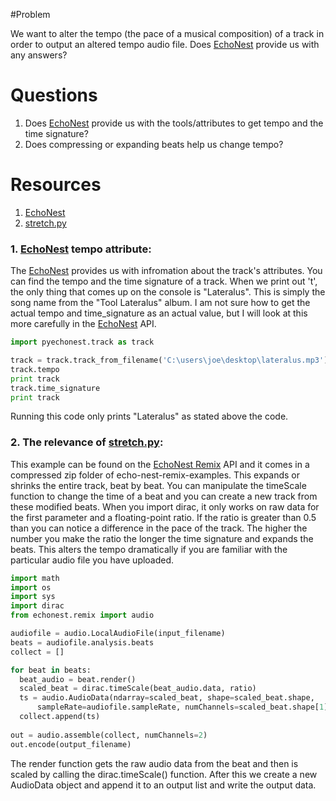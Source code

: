 #Problem

We want to alter the tempo (the pace of a musical composition) of a track in order to output an altered tempo audio file. Does [EchoNest] provide us with any answers?

# Questions
1. Does [EchoNest] provide us with the tools/attributes to get tempo and the time signature?
2. Does compressing or expanding beats help us change tempo?

# Resources
1. [EchoNest]
2. [stretch.py]

### 1. [EchoNest] tempo attribute:

The [EchoNest] provides us with infromation about the track's attributes. You can find the tempo and the
time signature of a track. When we print out 't', the only thing that comes up on the console is "Lateralus".
This is simply the song name from the "Tool Lateralus" album. I am not sure how to get the actual tempo
and time_signature as an actual value, but I will look at this more carefully in the [EchoNest] API. 

```python
import pyechonest.track as track

track = track.track_from_filename('C:\users\joe\desktop\lateralus.mp3')
track.tempo
print track
track.time_signature
print track

```
Running this code only prints "Lateralus" as stated above the code.

### 2. The relevance of [stretch.py]:

This example can be found on the [EchoNest Remix] API and it comes in a compressed zip folder of 
echo-nest-remix-examples. This expands or shrinks the entire track, beat by beat. You can manipulate
the timeScale function to change the time of a beat and you can create a new track from these modified
beats. When you import dirac, it only works on raw data for the first parameter and a floating-point 
ratio. If the ratio is greater than 0.5 than you can notice a difference in the pace of the track. The
higher the number you make the ratio the longer the time signature and expands the beats. This alters the
tempo dramatically if you are familiar with the particular audio file you have uploaded.

```python
import math
import os
import sys
import dirac
from echonest.remix import audio

audiofile = audio.LocalAudioFile(input_filename)
beats = audiofile.analysis.beats
collect = []

for beat in beats:
  beat_audio = beat.render()
  scaled_beat = dirac.timeScale(beat_audio.data, ratio)
  ts = audio.AudioData(ndarray=scaled_beat, shape=scaled_beat.shape,
      sampleRate=audiofile.sampleRate, numChannels=scaled_beat.shape[1])
  collect.append(ts)
  
out = audio.assemble(collect, numChannels=2)
out.encode(output_filename)
``` 
The render function gets the raw audio data from the beat and then is scaled by calling the
dirac.timeScale() function. After this we create a new AudioData object and append it to
an output list and write the output data. 

[EchoNest]: http://developer.echonest.com/docs/v4/
[EchoNest Remix]: http://echonest.github.io/remix/apidocs/  
[stretch.py]:https://github.com/echonest/remix/blob/master/examples/stretch/simple_stretch.py
